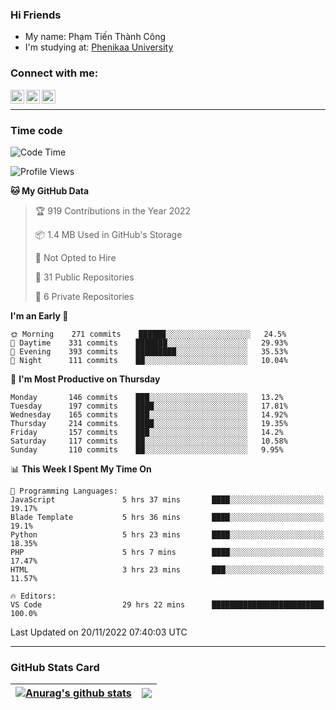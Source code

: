 ### Hi Friends

- My name: Phạm Tiến Thành Công
- I'm studying at: [Phenikaa University]


### Connect with me:
[<img align="left" alt="PhamTienThanhCong | Facebook" width="22px" src="https://upload.wikimedia.org/wikipedia/commons/thumb/1/16/Facebook-icon-1.png/640px-Facebook-icon-1.png" />][facebook]
[<img align="left" alt="PhamTienThanhCong | Zalo" width="22px" src="https://www.anphatpc.com.vn/template/anphat_2020v2/images/icon-zalo.jpg" />][zalo]
[<img align="left" alt="PhamTienThanhCong | LinkedIn" width="22px" src="https://cdn3.iconfinder.com/data/icons/inficons/512/linkedin.png" />][linkedin]

<br />

---

### Time code

<!--START_SECTION:waka-->
![Code Time](http://img.shields.io/badge/Code%20Time-735%20hrs%2056%20mins-blue)

![Profile Views](http://img.shields.io/badge/Profile%20Views-44-blue)

**🐱 My GitHub Data** 

> 🏆 919 Contributions in the Year 2022
 > 
> 📦 1.4 MB Used in GitHub's Storage 
 > 
> 🚫 Not Opted to Hire
 > 
> 📜 31 Public Repositories 
 > 
> 🔑 6 Private Repositories  
 > 
**I'm an Early 🐤** 

```text
🌞 Morning    271 commits    ██████░░░░░░░░░░░░░░░░░░░   24.5% 
🌆 Daytime    331 commits    ███████░░░░░░░░░░░░░░░░░░   29.93% 
🌃 Evening    393 commits    █████████░░░░░░░░░░░░░░░░   35.53% 
🌙 Night      111 commits    ██░░░░░░░░░░░░░░░░░░░░░░░   10.04%

```
📅 **I'm Most Productive on Thursday** 

```text
Monday       146 commits    ███░░░░░░░░░░░░░░░░░░░░░░   13.2% 
Tuesday      197 commits    ████░░░░░░░░░░░░░░░░░░░░░   17.81% 
Wednesday    165 commits    ███░░░░░░░░░░░░░░░░░░░░░░   14.92% 
Thursday     214 commits    ████░░░░░░░░░░░░░░░░░░░░░   19.35% 
Friday       157 commits    ███░░░░░░░░░░░░░░░░░░░░░░   14.2% 
Saturday     117 commits    ██░░░░░░░░░░░░░░░░░░░░░░░   10.58% 
Sunday       110 commits    ██░░░░░░░░░░░░░░░░░░░░░░░   9.95%

```


📊 **This Week I Spent My Time On** 

```text
💬 Programming Languages: 
JavaScript               5 hrs 37 mins       ████░░░░░░░░░░░░░░░░░░░░░   19.17% 
Blade Template           5 hrs 36 mins       ████░░░░░░░░░░░░░░░░░░░░░   19.1% 
Python                   5 hrs 23 mins       ████░░░░░░░░░░░░░░░░░░░░░   18.35% 
PHP                      5 hrs 7 mins        ████░░░░░░░░░░░░░░░░░░░░░   17.47% 
HTML                     3 hrs 23 mins       ███░░░░░░░░░░░░░░░░░░░░░░   11.57%

🔥 Editors: 
VS Code                  29 hrs 22 mins      █████████████████████████   100.0%

```


 Last Updated on 20/11/2022 07:40:03 UTC
<!--END_SECTION:waka-->

---

### GitHub Stats Card

| <a href="https://github.com/phamtienthanhcong"><img align="center" src="https://github-readme-stats.vercel.app/api?username=PhamTienThanhCong&show_icons=true&include_all_commits=true&theme=buefy&hide_border=true&theme=ocean_dark" alt="Anurag's github stats" /></a> | <a href="https://github.com/phamtienthanhcong"><img align="center" src="https://github-readme-stats.vercel.app/api/top-langs/?username=PhamTienThanhCong&layout=compact&theme=buefy&hide_border=true&theme=ocean_dark" /></a> |
| ------------- | ------------- |

[Phenikaa University]: https://phenikaa-uni.edu.vn/vi
[facebook]: https://www.facebook.com/phamtienthanhcong
[linkedin]: https://linkedin.com/in/phamtienthanhcong
[zalo]: https://zalo.me/0396396332
[tiktok]: https://www.tiktok.com/@phamtienthanhcong
[web]: https://github.com/PhamTienThanhCong/web_dev
[min project]: https://github.com/PhamTienThanhCong/Project-Of-Web
[c and cpp]: https://github.com/PhamTienThanhCong/Code_C_and_Cpro
[python]: https://github.com/PhamTienThanhCong/Python_beginer
